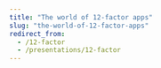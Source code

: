 ```yaml
---
title: "The world of 12-factor apps"
slug: "the-world-of-12-factor-apps"
redirect_from:
  - /12-factor
  - /presentations/12-factor
---
```

